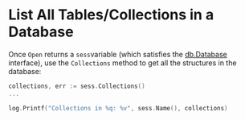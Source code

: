 # List All Tables/Collections in a Database

Once `Open` returns a `sess`variable (which satisfies the [db.Database][2] interface), use the `Collections` method to get all the structures in the database: 

```go
collections, err := sess.Collections()
...

log.Printf("Collections in %q: %v", sess.Name(), collections)
```

[1]: https://godoc.org/upper.io/db.v3#ConnectionURL
[2]: https://godoc.org/upper.io/db.v3#Database
[3]: https://godoc.org/upper.io/db.v3/lib/sqlbuilder#Database
[4]: https://godoc.org/upper.io/db.v3/lib/sqlbuilder#Open
